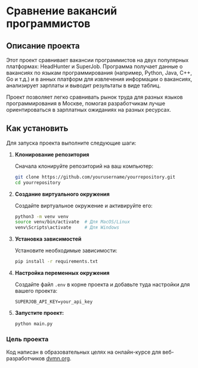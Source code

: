 # Сравнение вакансий программистов

## Описание проекта

Этот проект сравнивает вакансии программистов на двух популярных платформах:
HeadHunter и SuperJob. Программа получает данные о вакансиях по языкам программирования
(например, Python, Java, C++, Go и т.д.) и в
анных платформ для извлечения информации о вакансиях, анализирует зарплаты и выводит результаты в виде таблиц.

Проект позволяет легко сравнивать рынок труда для разных языков программирования в Москве, 
помогая разработчикам лучше ориентироваться в зарплатных ожиданиях на разных ресурсах.

## Как установить

Для запуска проекта выполните следующие шаги:

1. **Клонирование репозитория**

    Сначала клонируйте репозиторий на ваш компьютер:

    ```bash
    git clone https://github.com/yourusername/yourrepository.git
    cd yourrepository
    ```

2. **Создание виртуального окружения**

    Создайте виртуальное окружение и активируйте его:

    ```bash
    python3 -m venv venv
    source venv/bin/activate  # Для MacOS/Linux
    venv\Scripts\activate     # Для Windows
    ```

3. **Установка зависимостей**

    Установите необходимые зависимости:

    ```bash
    pip install -r requirements.txt
    ```

4. **Настройка переменных окружения**

    Создайте файл `.env` в корне проекта и добавьте туда настройки для вашего проекта:
    ```dotenv
   SUPERJOB_API_KEY=your_api_key
    ```

5. **Запустите проект:**
    
    ```bash
   python main.py
    ```
   
### Цель проекта

Код написан в образовательных целях на онлайн-курсе для веб-разработчиков [dvmn.org](https://dvmn.org/).
